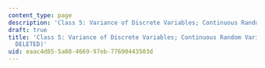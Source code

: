 ```yaml
---
content_type: page
description: 'Class 5: Variance of Discrete Variables; Continuous Random Variables'
draft: true
title: 'Class 5: Variance of Discrete Variables; Continuous Random Variables (TO BE
  DELETED)'
uid: eaac4d85-5a08-4669-97eb-77690443503d
---
```


